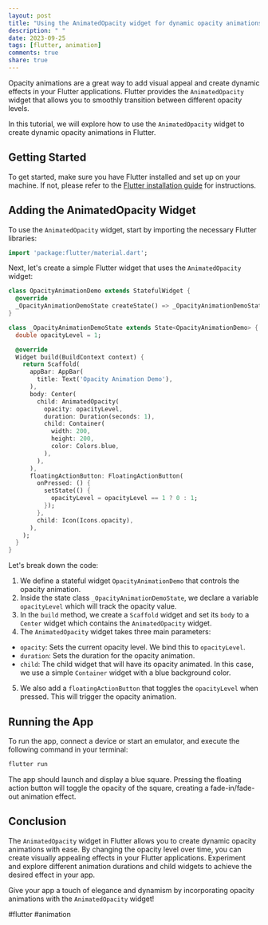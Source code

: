 ```yaml
---
layout: post
title: "Using the AnimatedOpacity widget for dynamic opacity animations"
description: " "
date: 2023-09-25
tags: [flutter, animation]
comments: true
share: true
---
```


Opacity animations are a great way to add visual appeal and create dynamic effects in your Flutter applications. Flutter provides the `AnimatedOpacity` widget that allows you to smoothly transition between different opacity levels.

In this tutorial, we will explore how to use the `AnimatedOpacity` widget to create dynamic opacity animations in Flutter.

## Getting Started

To get started, make sure you have Flutter installed and set up on your machine. If not, please refer to the [Flutter installation guide](https://flutter.dev/docs/get-started/install) for instructions.

## Adding the AnimatedOpacity Widget

To use the `AnimatedOpacity` widget, start by importing the necessary Flutter libraries:

```dart
import 'package:flutter/material.dart';
```

Next, let's create a simple Flutter widget that uses the `AnimatedOpacity` widget:

```dart
class OpacityAnimationDemo extends StatefulWidget {
  @override
  _OpacityAnimationDemoState createState() => _OpacityAnimationDemoState();
}

class _OpacityAnimationDemoState extends State<OpacityAnimationDemo> {
  double opacityLevel = 1;

  @override
  Widget build(BuildContext context) {
    return Scaffold(
      appBar: AppBar(
        title: Text('Opacity Animation Demo'),
      ),
      body: Center(
        child: AnimatedOpacity(
          opacity: opacityLevel,
          duration: Duration(seconds: 1),
          child: Container(
            width: 200,
            height: 200,
            color: Colors.blue,
          ),
        ),
      ),
      floatingActionButton: FloatingActionButton(
        onPressed: () {
          setState(() {
            opacityLevel = opacityLevel == 1 ? 0 : 1;
          });
        },
        child: Icon(Icons.opacity),
      ),
    );
  }
}
```

Let's break down the code:

1. We define a stateful widget `OpacityAnimationDemo` that controls the opacity animation.
2. Inside the state class `_OpacityAnimationDemoState`, we declare a variable `opacityLevel` which will track the opacity value.
3. In the `build` method, we create a `Scaffold` widget and set its `body` to a `Center` widget which contains the `AnimatedOpacity` widget.
4. The `AnimatedOpacity` widget takes three main parameters:
  - `opacity`: Sets the current opacity level. We bind this to `opacityLevel`.
  - `duration`: Sets the duration for the opacity animation.
  - `child`: The child widget that will have its opacity animated. In this case, we use a simple `Container` widget with a blue background color.
5. We also add a `floatingActionButton` that toggles the `opacityLevel` when pressed. This will trigger the opacity animation.

## Running the App

To run the app, connect a device or start an emulator, and execute the following command in your terminal:

```bash
flutter run
```

The app should launch and display a blue square. Pressing the floating action button will toggle the opacity of the square, creating a fade-in/fade-out animation effect.

## Conclusion

The `AnimatedOpacity` widget in Flutter allows you to create dynamic opacity animations with ease. By changing the opacity level over time, you can create visually appealing effects in your Flutter applications. Experiment and explore different animation durations and child widgets to achieve the desired effect in your app.

Give your app a touch of elegance and dynamism by incorporating opacity animations with the `AnimatedOpacity` widget!

#flutter #animation